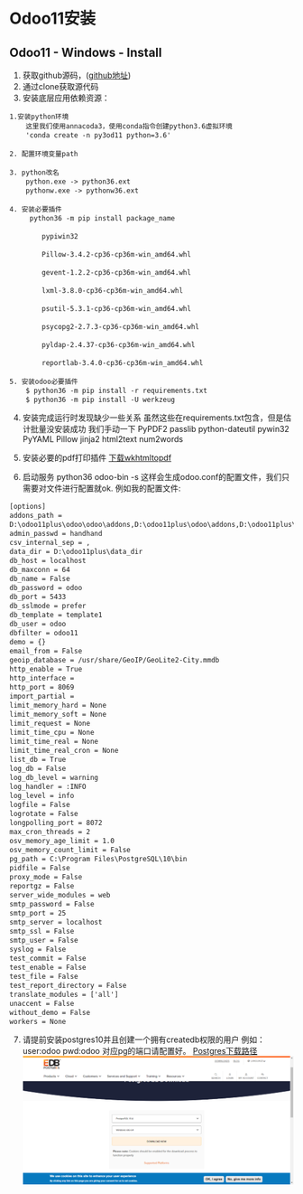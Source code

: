 # Odoo11安装

## Odoo11 - Windows - Install

1. 获取github源码，([github地址](https://github.com/odoo/odoo))
2. 通过clone获取源代码
3. 安装底层应用依赖资源：
```text
1.安装python环境
    这里我们使用annacoda3，使用conda指令创建python3.6虚拟环境
    'conda create -n py3od11 python=3.6'
    
2. 配置环境变量path

3. python改名 
    python.exe -> python36.ext
    pythonw.exe -> pythonw36.ext
    
4. 安装必要插件
     python36 -m pip install package_name
        
        pypiwin32 
        
        Pillow-3.4.2-cp36-cp36m-win_amd64.whl 
        
        gevent-1.2.2-cp36-cp36m-win_amd64.whl 
        
        lxml-3.8.0-cp36-cp36m-win_amd64.whl 
        
        psutil-5.3.1-cp36-cp36m-win_amd64.whl 
        
        psycopg2-2.7.3-cp36-cp36m-win_amd64.whl 
        
        pyldap-2.4.37-cp36-cp36m-win_amd64.whl 
        
        reportlab-3.4.0-cp36-cp36m-win_amd64.whl
        
5. 安装odoo必要插件
    $ python36 -m pip install -r requirements.txt
    $ python36 -m pip install -U werkzeug
```

4. 安装完成运行时发现缺少一些关系 虽然这些在requirements.txt包含，但是估计批量没安装成功 我们手动一下
PyPDF2 passlib python-dateutil pywin32 PyYAML Pillow jinja2 html2text num2words

5. 安装必要的pdf打印插件 [下载wkhtmltopdf](https://wkhtmltopdf.org/downloads.html)

6. 启动服务
python36 odoo-bin -s 
这样会生成odoo.conf的配置文件，我们只需要对文件进行配置就ok.
例如我的配置文件:
```text
[options]
addons_path = D:\odoo11plus\odoo\odoo\addons,D:\odoo11plus\odoo\addons,D:\odoo11plus\ytc
admin_passwd = handhand
csv_internal_sep = ,
data_dir = D:\odoo11plus\data_dir
db_host = localhost
db_maxconn = 64
db_name = False
db_password = odoo
db_port = 5433
db_sslmode = prefer
db_template = template1
db_user = odoo
dbfilter = odoo11
demo = {}
email_from = False
geoip_database = /usr/share/GeoIP/GeoLite2-City.mmdb
http_enable = True
http_interface = 
http_port = 8069
import_partial = 
limit_memory_hard = None
limit_memory_soft = None
limit_request = None
limit_time_cpu = None
limit_time_real = None
limit_time_real_cron = None
list_db = True
log_db = False
log_db_level = warning
log_handler = :INFO
log_level = info
logfile = False
logrotate = False
longpolling_port = 8072
max_cron_threads = 2
osv_memory_age_limit = 1.0
osv_memory_count_limit = False
pg_path = C:\Program Files\PostgreSQL\10\bin
pidfile = False
proxy_mode = False
reportgz = False
server_wide_modules = web
smtp_password = False
smtp_port = 25
smtp_server = localhost
smtp_ssl = False
smtp_user = False
syslog = False
test_commit = False
test_enable = False
test_file = False
test_report_directory = False
translate_modules = ['all']
unaccent = False
without_demo = False
workers = None
```

7. 请提前安装postgres10并且创建一个拥有createdb权限的用户 例如：user:odoo pwd:odoo 
对应pg的端口请配置好。
[Postgres下载路径](https://www.enterprisedb.com/downloads/postgres-postgresql-downloads)
![1](./imgs/1.png)